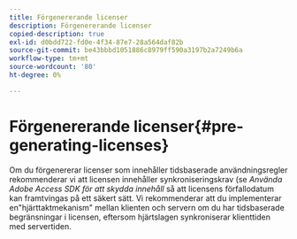 ```yaml
---
title: Förgenererande licenser
description: Förgenererande licenser
copied-description: true
exl-id: d0bdd722-fd0e-4f34-87e7-28a564daf82b
source-git-commit: be43bbbd1051886c8979ff590a3197b2a7249b6a
workflow-type: tm+mt
source-wordcount: '80'
ht-degree: 0%

---
```


# Förgenererande licenser{#pre-generating-licenses}

Om du förgenererar licenser som innehåller tidsbaserade användningsregler rekommenderar vi att licensen innehåller synkroniseringskrav (se *Använda Adobe Access SDK för att skydda innehåll* så att licensens förfallodatum kan framtvingas på ett säkert sätt. Vi rekommenderar att du implementerar en&quot;hjärttaktmekanism&quot; mellan klienten och servern om du har tidsbaserade begränsningar i licensen, eftersom hjärtslagen synkroniserar klienttiden med servertiden.
